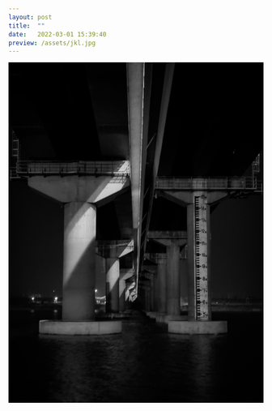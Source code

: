 ```yaml
---
layout: post
title:  ""
date:   2022-03-01 15:39:40
preview: /assets/jkl.jpg
---
```


![Picture 1](/assets/jkl.jpg)